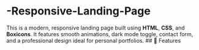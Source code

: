 # -Responsive-Landing-Page
This is a modern, responsive landing page built using **HTML**, **CSS**, and **Boxicons**. It features smooth animations, dark mode toggle, contact form, and a professional design ideal for personal portfolios.  ## 🌟 Features
